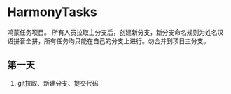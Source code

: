 # HarmonyTasks

鸿蒙任务项目。
所有人员拉取主分支后，创建新分支，新分支命名规则为姓名汉语拼音全拼，所有任务均只能在自己的分支上进行。勿合并到项目主分支。


## 第一天

1. git拉取、新建分支、提交代码